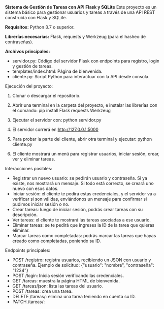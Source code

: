 **Sistema de Gestión de Tareas con API Flask y SQLite**
Este proyecto es un sistema básico para gestionar usuarios y tareas a través de una API REST construida con Flask y SQLite.

**Requisitos:** Python 3.7 o superior.

**Librerías necesarias:** Flask, requests y Werkzeug (para el hasheo de contraseñas). 

**Archivos principales:**

- servidor.py: Código del servidor Flask con endpoints para registro, login y gestión de tareas.
- templates/index.html: Página de bienvenida.
- cliente.py: Script Python para interactuar con la API desde consola.

Ejecución del proyecto:

1. Clonar o descargar el repositorio.

2. Abrir una terminal en la carpeta del proyecto, e instalar las librerías con el comando: 
pip install Flask requests Werkzeug

3. Ejecutar el servidor con: python servidor.py

4. El servidor correrá en http://127.0.0.1:5000

5. Para probar la parte del cliente, abrir otra terminal y ejecutar: python cliente.py

6. El cliente mostrará un menú para registrar usuarios, iniciar sesión, crear, ver y eliminar tareas.

Interacciones posibles:
- Registrar un nuevo usuario: se pedirán usuario y contraseña. Si ya existe, nos mostrará un mensaje. Si todo está correcto, se creará uno nuevo con esos datos.
- Iniciar sesión: el cliente te pedirá estas credenciales, y el servidor va a verificar si son válidas, enviándonos un mensaje para confirmar si pudimos iniciar sesión o no.
- Crear tareas: luego de iniciar sesión, podrás crear tareas con su descripción.
- Ver tareas: el cliente te mostrará las tareas asociadas a ese usuario.
- Eliminar tareas: se te pedirá que ingreses la ID de la tarea que quieras eliminar.
- Marcar tareas como completadas: podrás marcar las tareas que hayas creado como completadas, poniendo su ID. 


Endpoints principales:
- POST /registro: registra usuarios, recibiendo un JSON con usuario y contraseña.
  Ejemplo de solicitud: {"usuario": "nombre", "contraseña": "1234"}
- POST /login: Inicia sesión verificando las credenciales.
- GET /tareas: muestra la página HTML de bienvenida.
- GET /tareas/json: lista las tareas del usuario.
- POST /tareas: crea una tarea.
- DELETE /tareas/<id>: elimina una tarea teniendo en cuenta su ID.
- PATCH /tareas/<id>: 

